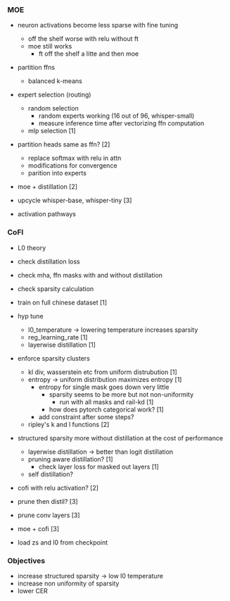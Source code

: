 ### MOE

- neuron activations become less sparse with fine tuning
	- off the shelf worse with relu without ft
	- moe still works
		- ft off the shelf a litte and then moe

- partition ffns
	- balanced k-means

- expert selection (routing)
	- random selection
		- random experts working (16 out of 96, whisper-small)
		- measure inference time after vectorizing ffn computation
	- mlp selection [1]

- partition heads same as ffn?  [2]
	- replace softmax with relu in attn
	- modifications for convergence
	- parition into experts

- moe + distillation  [2]

- upcycle whisper-base, whisper-tiny [3]

- activation pathways


### CoFI

- L0 theory

- check distillation loss
- check mha, ffn masks with and without distillation
- check sparsity calculation

- train on full chinese dataset [1]

- hyp tune 
	- l0_temperature -> lowering temperature increases sparsity
	- reg_learning_rate  [1]
	- layerwise distillation [1]

- enforce sparsity clusters 
	- kl div, wasserstein etc from uniform distrubution  [1]
	- entropy -> uniform distribution maximizes entropy  [1]
		- entropy for single mask goes down very little
			- sparsity seems to be more but not non-uniformity
				- run with all masks and rail-kd [1]
			- how does pytorch categorical work? [1]
		- add constraint after some steps?
	- ripley's k and l functions  [2]

- structured sparsity more without distillation at the cost of performance
	- layerwise distillation -> better than logit distillation
	- pruning aware distillation?  [1]
		- check layer loss for masked out layers [1]
	- self distillation?

- cofi with relu activation? [2]

- prune then distil? [3]

- prune conv layers [3]

- moe + cofi [3]

- load zs and l0 from checkpoint


### Objectives

- increase structured sparsity -> low l0 temperature
- increase non uniformity of sparsity
- lower CER

